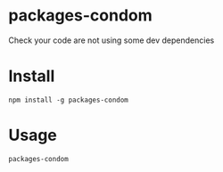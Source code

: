 # packages-condom
Check your code are not using some dev dependencies

# Install

```
npm install -g packages-condom
```

# Usage

```
packages-condom 
```
